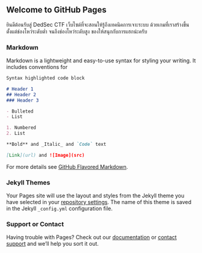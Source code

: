 ## Welcome to GitHub Pages

ยินดีต้อนรับสู่ DedSec CTF เว็บไซต์ที่จะสอนให้รู้ถึงเทคนิคการเจาะระบบ ด้วยเกมที่เราสร้างขึ้น ตั้งแต่ช่องโหว่ระดับต่ำ จนถึงช่องโหว่ระดับสูง ของให้สนุกกับการแฮกน่ะครับ


### Markdown

Markdown is a lightweight and easy-to-use syntax for styling your writing. It includes conventions for

```markdown
Syntax highlighted code block

# Header 1
## Header 2
### Header 3

- Bulleted
- List

1. Numbered
2. List

**Bold** and _Italic_ and `Code` text

[Link](url) and ![Image](src)
```

For more details see [GitHub Flavored Markdown](https://guides.github.com/features/mastering-markdown/).

### Jekyll Themes

Your Pages site will use the layout and styles from the Jekyll theme you have selected in your [repository settings](https://github.com/DedSecCyber/dedsecctf.github.io/settings). The name of this theme is saved in the Jekyll `_config.yml` configuration file.

### Support or Contact

Having trouble with Pages? Check out our [documentation](https://help.github.com/categories/github-pages-basics/) or [contact support](https://github.com/contact) and we’ll help you sort it out.
